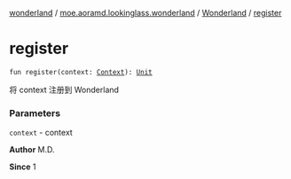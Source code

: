 [wonderland](../../index.md) / [moe.aoramd.lookinglass.wonderland](../index.md) / [Wonderland](index.md) / [register](./register.md)

# register

`fun register(context: `[`Context`](https://developer.android.com/reference/android/content/Context.html)`): `[`Unit`](https://kotlinlang.org/api/latest/jvm/stdlib/kotlin/-unit/index.html)

将 context 注册到 Wonderland

### Parameters

`context` - context

**Author**
M.D.

**Since**
1

